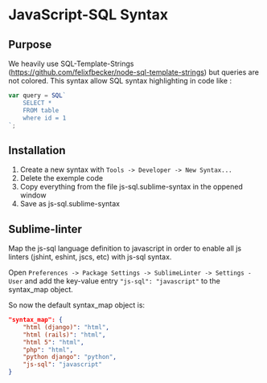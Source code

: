 JavaScript-SQL Syntax
=====================

## Purpose
We heavily use SQL-Template-Strings (https://github.com/felixfbecker/node-sql-template-strings) but queries are not colored. This syntax allow SQL syntax highlighting in code like :

```js
var query = SQL`
    SELECT *
    FROM table
    where id = 1
`;
```

## Installation
1. Create a new syntax with `Tools -> Developer -> New Syntax...`
2. Delete the exemple code
3. Copy everything from the file js-sql.sublime-syntax in the oppened window
4. Save as js-sql.sublime-syntax

## Sublime-linter
Map the js-sql language definition to javascript in order to enable all js linters (jshint, eshint, jscs, etc) with js-sql syntax.

Open `Preferences -> Package Settings -> SublimeLinter -> Settings - User` and add the key-value entry `"js-sql": "javascript"` to the syntax_map object.

So now the default syntax_map object is:

```json
"syntax_map": {
    "html (django)": "html",
    "html (rails)": "html",
    "html 5": "html",
    "php": "html",
    "python django": "python",
    "js-sql": "javascript"
}
```

